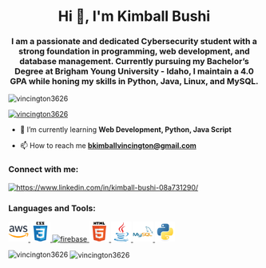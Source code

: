 <h1 align="center">Hi 👋, I'm Kimball Bushi</h1>
<h3 align="center">I am a passionate and dedicated Cybersecurity student with a strong foundation in programming, web development, and database management. Currently pursuing my Bachelor’s Degree at Brigham Young University - Idaho, I maintain a 4.0 GPA while honing my skills in Python, Java, Linux, and MySQL.</h3>

<p align="left"> <img src="https://komarev.com/ghpvc/?username=vincington3626&label=Profile%20views&color=0e75b6&style=flat" alt="vincington3626" /> </p>

<p align="left"> <a href="https://github.com/ryo-ma/github-profile-trophy"><img src="https://github-profile-trophy.vercel.app/?username=vincington3626" alt="vincington3626" /></a> </p>

- 🌱 I’m currently learning **Web Development, Python, Java Script**

- 📫 How to reach me **bkimballvincington@gmail.com**

<h3 align="left">Connect with me:</h3>
<p align="left">
<a href="https://linkedin.com/in/https://www.linkedin.com/in/kimball-bushi-08a731290/" target="blank"><img align="center" src="https://raw.githubusercontent.com/rahuldkjain/github-profile-readme-generator/master/src/images/icons/Social/linked-in-alt.svg" alt="https://www.linkedin.com/in/kimball-bushi-08a731290/" height="30" width="40" /></a>
</p>

<h3 align="left">Languages and Tools:</h3>
<p align="left"> <a href="https://aws.amazon.com" target="_blank" rel="noreferrer"> <img src="https://raw.githubusercontent.com/devicons/devicon/master/icons/amazonwebservices/amazonwebservices-original-wordmark.svg" alt="aws" width="40" height="40"/> </a> <a href="https://www.w3schools.com/css/" target="_blank" rel="noreferrer"> <img src="https://raw.githubusercontent.com/devicons/devicon/master/icons/css3/css3-original-wordmark.svg" alt="css3" width="40" height="40"/> </a> <a href="https://firebase.google.com/" target="_blank" rel="noreferrer"> <img src="https://www.vectorlogo.zone/logos/firebase/firebase-icon.svg" alt="firebase" width="40" height="40"/> </a> <a href="https://www.w3.org/html/" target="_blank" rel="noreferrer"> <img src="https://raw.githubusercontent.com/devicons/devicon/master/icons/html5/html5-original-wordmark.svg" alt="html5" width="40" height="40"/> </a> <a href="https://www.java.com" target="_blank" rel="noreferrer"> <img src="https://raw.githubusercontent.com/devicons/devicon/master/icons/java/java-original.svg" alt="java" width="40" height="40"/> </a> <a href="https://www.mysql.com/" target="_blank" rel="noreferrer"> <img src="https://raw.githubusercontent.com/devicons/devicon/master/icons/mysql/mysql-original-wordmark.svg" alt="mysql" width="40" height="40"/> </a> <a href="https://www.python.org" target="_blank" rel="noreferrer"> <img src="https://raw.githubusercontent.com/devicons/devicon/master/icons/python/python-original.svg" alt="python" width="40" height="40"/> </a> </p>

<p><img align="left" src="https://github-readme-stats.vercel.app/api/top-langs?username=vincington3626&show_icons=true&locale=en&layout=compact" alt="vincington3626" /></p>

<p>&nbsp;<img align="center" src="https://github-readme-stats.vercel.app/api?username=vincington3626&show_icons=true&locale=en" alt="vincington3626" /></p>
